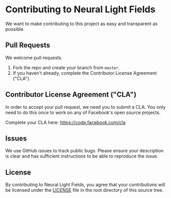 # Contributing to Neural Light Fields
We want to make contributing to this project as easy and transparent as possible.

## Pull Requests
We welcome pull requests.

1. Fork the repo and create your branch from `master`.
2. If you haven't already, complete the Contributor License Agreement ("CLA").

## Contributor License Agreement ("CLA")
In order to accept your pull request, we need you to submit a CLA. You only need
to do this once to work on any of Facebook's open source projects.

Complete your CLA here: <https://code.facebook.com/cla>

## Issues
We use GitHub issues to track public bugs. Please ensure your description is
clear and has sufficient instructions to be able to reproduce the issue.

## License
By contributing to Neural Light Fields, you agree that your contributions will be licensed
under the [LICENSE](./LICENSE) file in the root directory of this source tree.

